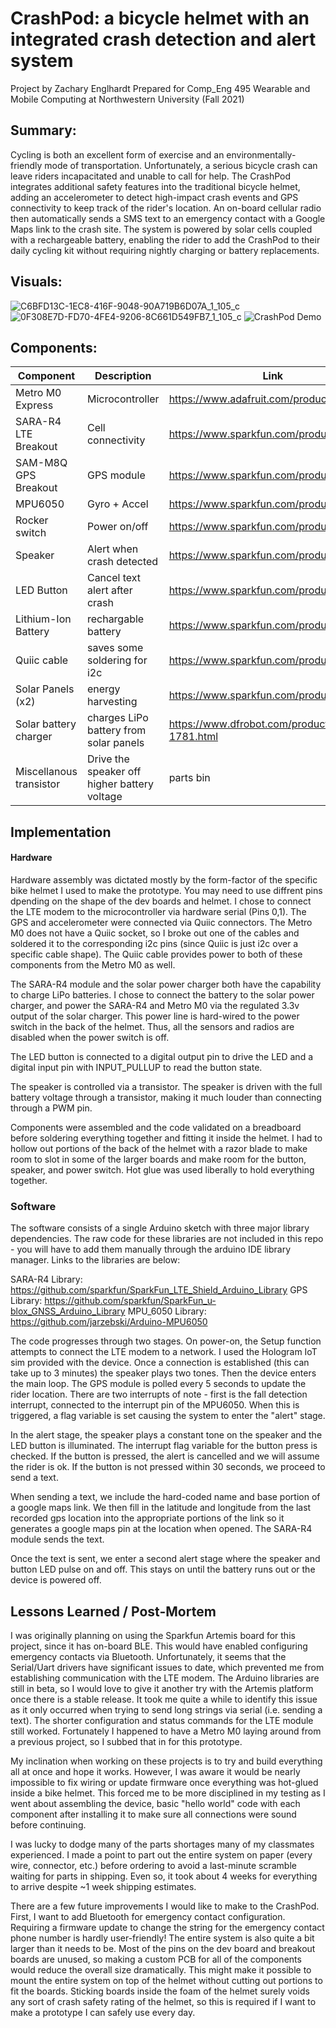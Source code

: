 # CrashPod: a bicycle helmet with an integrated crash detection and alert system
Project by Zachary Englhardt
Prepared for Comp_Eng 495 Wearable and Mobile Computing at Northwestern University (Fall 2021)

## Summary:
Cycling is both an excellent form of exercise and an environmentally-friendly mode of transportation. Unfortunately, a serious bicycle crash can leave riders incapacitated and unable to call for help. The CrashPod integrates additional safety features into the traditional bicycle helmet, adding an accelerometer to detect high-impact crash events and GPS connectivity to keep track of the rider's location. An on-board cellular radio then automatically sends a SMS text to an emergency contact with a Google Maps link to the crash site. The system is powered by solar cells coupled with a rechargeable battery, enabling the rider to add the CrashPod to their daily cycling kit without requiring nightly charging or battery replacements.

## Visuals:
![C6BFD13C-1EC8-416F-9048-90A719B6D07A_1_105_c](https://user-images.githubusercontent.com/39633184/145655452-df967cb7-c651-4bac-8a55-3746430d3016.jpeg)
![0F308E7D-FD70-4FE4-9206-8C661D549FB7_1_105_c](https://user-images.githubusercontent.com/39633184/145655469-c6ef9d2a-7564-489c-af41-37fd077d3cd4.jpeg)
![CrashPod Demo](https://user-images.githubusercontent.com/39633184/145655501-79357b8e-c386-4670-94ed-5e7fc7536c58.jpg)

## Components: 

| Component                                   | Description | Link | 
| -----------  | ---------------- | ----------- |
| Metro M0 Express                          | Microcontroller| https://www.adafruit.com/product/3505      |
| SARA-R4 LTE Breakout                        | Cell connectivity | https://www.sparkfun.com/products/14997 |
| SAM-M8Q GPS Breakout                        | GPS module | https://www.sparkfun.com/products/15210 |
| MPU6050 | Gyro + Accel                      | https://www.sparkfun.com/products/11028 |
| Rocker switch | Power on/off                | https://www.sparkfun.com/products/8837 |
| Speaker | Alert when crash detected         | https://www.sparkfun.com/products/15350 |
| LED Button | Cancel text alert after crash  | https://www.sparkfun.com/products/15350 |
| Lithium-Ion Battery | rechargable battery   | https://www.sparkfun.com/products/13854 |
| Quiic cable | saves some soldering for i2c  | https://www.sparkfun.com/products/17259 |
| Solar Panels (x2) | energy harvesting       | https://www.sparkfun.com/products/16356 |
| Solar battery charger                       | charges LiPo battery from solar panels | https://www.dfrobot.com/product-1781.html |
| Miscellanous transistor | Drive the speaker off higher battery voltage | parts bin |

## Implementation
#### Hardware
Hardware assembly was dictated mostly by the form-factor of the specific bike helmet I used to make the prototype. You may need to use diffrent pins dpending on the shape of the dev boards and helmet. 
I chose to connect the LTE modem to the microcontroller via hardware serial (Pins 0,1). The GPS and accelerometer were connected via Quiic connectors. The Metro M0 does not have a Quiic socket, so I broke out one of the cables and soldered it to the corresponding i2c pins (since Quiic is just i2c over a specific cable shape). The Quiic cable provides power to both of these components from the Metro M0 as well. 

The SARA-R4 module and the solar power charger both have the capability to charge LiPo batteries. I chose to connect the battery to the solar power charger, and power the SARA-R4 and Metro M0 via the regulated 3.3v output of the solar charger. This power line is hard-wired to the power switch in the back of the helmet. Thus, all the sensors and radios are disabled when the power switch is off. 

The LED button is connected to a digital output pin to drive the LED and a digital input pin with INPUT_PULLUP to read the button state. 

The speaker is controlled via a transistor. The speaker is driven with the full battery voltage through a transistor, making it much louder than connecting through a PWM pin. 

Components were assembled and the code validated on a breadboard before soldering everything together and fitting it inside the helmet. I had to hollow out portions of the back of the helmet with a razor blade to make room to slot in some of the larger boards and make room for the button, speaker, and power switch. Hot glue was used liberally to hold everything together. 

### Software
The software consists of a single Arduino sketch with three major library dependencies. The raw code for these libraries are not included in this repo - you will have to add them manually through the arduino IDE library manager. Links to the libraries are below: 

SARA-R4 Library: https://github.com/sparkfun/SparkFun_LTE_Shield_Arduino_Library
GPS Library: https://github.com/sparkfun/SparkFun_u-blox_GNSS_Arduino_Library
MPU_6050 Library: https://github.com/jarzebski/Arduino-MPU6050

The code progresses through two stages. On power-on, the Setup function attempts to connect the LTE modem to a network. I used the Hologram IoT sim provided with the device. Once a connection is established (this can take up to 3 minutes) the speaker plays two tones. Then the device enters the main loop. The GPS module is polled every 5 seconds to update the rider location. There are two interrupts of note - first is the fall detection interrupt, connected to the interrupt pin of the MPU6050. When this is triggered, a flag variable is set causing the system to enter the "alert" stage. 

In the alert stage, the speaker plays a constant tone on the speaker and the LED button is illuminated. The interrupt flag variable for the button press is checked. If the button is pressed, the alert is cancelled and we will assume the rider is ok. If the button is not pressed within 30 seconds, we proceed to send a text. 

When sending a text, we include the hard-coded name and base portion of a google maps link. We then fill in the latitude and longitude from the last recorded gps location into the appropriate portions of the link so it generates a google maps pin at the location when opened. The SARA-R4 module sends the text. 

Once the text is sent, we enter a second alert stage where the speaker and button LED pulse on and off. This stays on until the battery runs out or the device is powered off. 

## Lessons Learned / Post-Mortem

I was originally planning on using the Sparkfun Artemis board for this project, since it has on-board BLE. This would have enabled configuring emergency contacts via Bluetooth. Unfortunately, it seems that the Serial/Uart drivers have significant issues to date, which prevented me from establishing communication with the LTE modem. The Arduino libraries are still in beta, so I would love to give it another try with the Artemis platform once there is a stable release. It took me quite a while to identify this issue as it only occurred when trying to send long strings via serial (i.e. sending a text). The shorter configuration and status commands for the LTE module still worked. Fortunately I happened to have a Metro M0 laying around from a previous project, so I subbed that in for this prototype. 

My inclination when working on these projects is to try and build everything all at once and hope it works. However, I was aware it would be nearly impossible to fix wiring or update firmware once everything was hot-glued inside a bike helmet. This forced me to be more disciplined in my testing as I went about assembling the device, basic "hello world" code with each component after installing it to make sure all connections were sound before continuing. 

I was lucky to dodge many of the parts shortages many of my classmates experienced. I made a point to part out the entire system on paper (every wire, connector, etc.) before ordering to avoid a last-minute scramble waiting for parts in shipping. Even so, it took about 4 weeks for everything to arrive despite ~1 week shipping estimates. 

There are a few future improvements I would like to make to the CrashPod. First, I want to add Bluetooth for emergency contact configuration. Requiring a firmware update to change the string for the emergency contact phone number is hardly user-friendly! The entire system is also quite a bit larger than it needs to be. Most of the pins on the dev board and breakout boards are unused, so making a custom PCB for all of the components would reduce the overall size dramatically. This might make it possible to mount the entire system on top of the helmet without cutting out portions to fit the boards. Sticking boards inside the foam of the helmet surely voids any sort of crash safety rating of the helmet, so this is required if I want to make a prototype I can safely use every day. 


